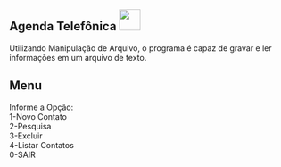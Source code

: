 <h2>Agenda Telefônica <a href="https://github.com/Cenachi/AgendaTelefonica.java/blob/main/src/manipulaçãoarquivo/ManipulaçãoArquivo.java"><img src="https://cdn.discordapp.com/emojis/839245887653412946.png?v=1" width="38" height="38"></a></h2> 

Utilizando Manipulação de Arquivo, o programa é capaz de gravar e ler informações em um arquivo de texto.

<h2>Menu</h2>
<div> 
  <div>Informe a Opção:</div>
  <div>1-Novo Contato</div>
  <div>2-Pesquisa</div>
  <div>3-Excluir</div>
  <div>4-Listar Contatos</div>
  <div>0-SAIR</div>
</div>
